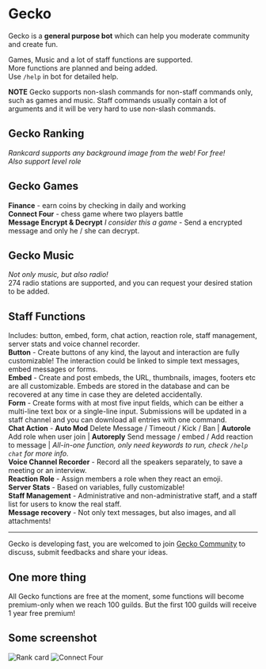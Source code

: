 # Gecko

Gecko is a **general purpose bot** which can help you moderate community and create fun.  

Games, Music and a lot of staff functions are supported.  
More functions are planned and being added.  
Use `/help` in bot for detailed help.

**NOTE** Gecko supports non-slash commands for non-staff commands only, such as games and music. Staff commands usually contain a lot of arguments and it will be very hard to use non-slash commands.

## Gecko Ranking  

*Rankcard supports any background image from the web! For free!*  
*Also support level role*  

## Gecko Games

**Finance** - earn coins by checking in daily and working  
**Connect Four** - chess game where two players battle  
**Message Encrypt & Decrypt** *I consider this a game* - Send a encrypted message and only he / she can decrypt.  

## Gecko Music

*Not only music, but also radio!*  
274 radio stations are supported, and you can request your desired station to be added.  

## Staff Functions

Includes: button, embed, form, chat action, reaction role, staff management, server stats and voice channel recorder.  
**Button** - Create buttons of any kind, the layout and interaction are fully customizable! The interaction could be linked to simple text messages, embed messages or forms.  
**Embed** - Create and post embeds, the URL, thumbnails, images, footers etc are all customizable. Embeds are stored in the database and can be recovered at any time in case they are deleted accidentally.  
**Form** - Create forms with at most five input fields, which can be either a multi-line text box or a single-line input. Submissions will be updated in a staff channel and you can download all entries with one command.  
**Chat Action** - **Auto Mod** Delete Message / Timeout / Kick / Ban | **Autorole** Add role when user join | **Autoreply** Send message / embed / Add reaction to message | *All-in-one function, only need keywords to run, check `/help chat` for more info*.  
**Voice Channel Recorder** - Record all the speakers separately, to save a meeting or an interview.  
**Reaction Role** - Assign members a role when they react an emoji.  
**Server Stats** - Based on variables, fully customizable!  
**Staff Management** - Administrative and non-administrative staff, and a staff list for users to know the real staff.  
**Message recovery** - Not only text messages, but also images, and all attachments!  

---

Gecko is developing fast, you are welcomed to join [Gecko Community](https://discord.gg/wNTaaBZ5qd) to discuss, submit feedbacks and share your ideas.  

## One more thing

All Gecko functions are free at the moment, some functions will become premium-only when we reach 100 guilds. But the first 100 guilds will receive 1 year free premium!

## Some screenshot

![Rank card](https://cdn.discordapp.com/attachments/961135600830926878/962361230935330866/unknown.png)
![Connect Four](https://cdn.discordapp.com/attachments/961135600830926878/961136034597445682/unknown.png)  
